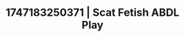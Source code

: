 ---
categories:
- Lustful narration
- Sapphic desires
- Caressing curves
- Curvy bodies
- Whispers of pleasure
image: /assets/images/1747183250371.webp
layout: post
seo:
  description: Featured content with premium ABDL Play, Scat Fetish. HD images available.
  keywords: ABDL Play, Scat Fetish
  og_image: /assets/images/1747183250371.webp
  schema_type: VisualArtwork
tags:
- ABDL Play
- Scat Fetish
- '#1747183250371'
title: 1747183250371 | Scat Fetish ABDL Play
---